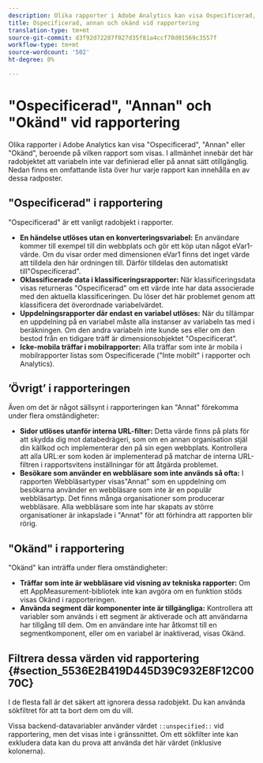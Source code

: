 ```yaml
---
description: Olika rapporter i Adobe Analytics kan visa Ospecificerad, Annan eller Okänd, beroende på vilken rapport som visas. I allmänhet innebär det här radobjektet att variabeln inte var definierad eller på annat sätt otillgänglig.
title: Ospecificerad, annan och okänd vid rapportering
translation-type: tm+mt
source-git-commit: d3f92d72207f027d35f81a4ccf70d01569c3557f
workflow-type: tm+mt
source-wordcount: '502'
ht-degree: 0%

---
```



# &quot;Ospecificerad&quot;, &quot;Annan&quot; och &quot;Okänd&quot; vid rapportering

Olika rapporter i Adobe Analytics kan visa &quot;Ospecificerad&quot;, &quot;Annan&quot; eller &quot;Okänd&quot;, beroende på vilken rapport som visas. I allmänhet innebär det här radobjektet att variabeln inte var definierad eller på annat sätt otillgänglig. Nedan finns en omfattande lista över hur varje rapport kan innehålla en av dessa radposter.

## &quot;Ospecificerad&quot; i rapportering

&quot;Ospecificerad&quot; är ett vanligt radobjekt i rapporter.

* **En händelse utlöses utan en konverteringsvariabel:** En användare kommer till exempel till din webbplats och gör ett köp utan något eVar1-värde. Om du visar order med dimensionen eVar1 finns det inget värde att tilldela den här ordningen till. Därför tilldelas den automatiskt till&quot;Ospecificerad&quot;.
* **Oklassificerade data i klassificeringsrapporter:** När klassificeringsdata visas returneras &quot;Ospecificerad&quot; om ett värde inte har data associerade med den aktuella klassificeringen. Du löser det här problemet genom att klassificera det överordnade variabelvärdet.
* **Uppdelningsrapporter där endast en variabel utlöses:** När du tillämpar en uppdelning på en variabel måste alla instanser av variabeln tas med i beräkningen. Om den andra variabeln inte kunde ses eller om den bestod från en tidigare träff är dimensionsobjektet &quot;Ospecificerat&quot;.
* **Icke-mobila träffar i mobilrapporter:** Alla träffar som inte är mobila i mobilrapporter listas som Ospecificerade (&quot;Inte mobilt&quot; i rapporter och Analytics).

## ’Övrigt’ i rapporteringen

Även om det är något sällsynt i rapporteringen kan &quot;Annat&quot; förekomma under flera omständigheter:

* **Sidor utlöses utanför interna URL-filter:** Detta värde finns på plats för att skydda dig mot databedrägeri, som om en annan organisation stjäl din källkod och implementerar den på sin egen webbplats. Kontrollera att alla URL:er som koden är implementerad på matchar de interna URL-filtren i rapportsvitens inställningar för att åtgärda problemet.
* **Besökare som använder en webbläsare som inte används så ofta:** I rapporten Webbläsartyper visas&quot;Annat&quot; som en uppdelning om besökarna använder en webbläsare som inte är en populär webbläsartyp. Det finns många organisationer som producerar webbläsare. Alla webbläsare som inte har skapats av större organisationer är inkapslade i &quot;Annat&quot; för att förhindra att rapporten blir rörig.

## &quot;Okänd&quot; i rapportering

&quot;Okänd&quot; kan inträffa under flera omständigheter:

* **Träffar som inte är webbläsare vid visning av tekniska rapporter:** Om ett AppMeasurement-bibliotek inte kan avgöra om en funktion stöds visas Okänd i rapporteringen.
* **Använda segment där komponenter inte är tillgängliga:** Kontrollera att variabler som används i ett segment är aktiverade och att användarna har tillgång till dem. Om en användare inte har åtkomst till en segmentkomponent, eller om en variabel är inaktiverad, visas Okänd.

## Filtrera dessa värden vid rapportering {#section_5536E2B419D445D39C932E8F12C0070C}

I de flesta fall är det säkert att ignorera dessa radobjekt. Du kan använda sökfiltret för att ta bort dem om du vill.

Vissa backend-datavariabler använder värdet `::unspecified::` vid rapportering, men det visas inte i gränssnittet. Om ett sökfilter inte kan exkludera data kan du prova att använda det här värdet (inklusive kolonerna).
